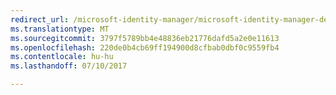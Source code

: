 ```yaml
---
redirect_url: /microsoft-identity-manager/microsoft-identity-manager-deploy
ms.translationtype: MT
ms.sourcegitcommit: 3797f5789bb4e48836eb21776dafd5a2e0e11613
ms.openlocfilehash: 220de0b4cb69ff194900d8cfbab0dbf0c9559fb4
ms.contentlocale: hu-hu
ms.lasthandoff: 07/10/2017

---
```


